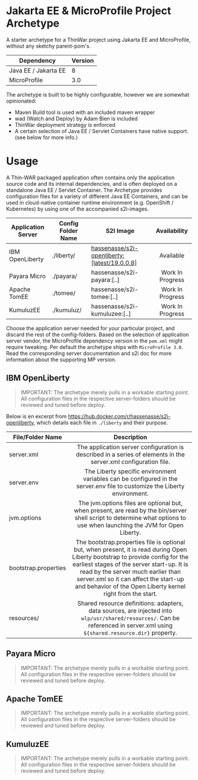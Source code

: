 # Jakarta EE & MicroProfile Project Archetype
A starter archetype for a ThinWar project using Jakarta EE and MicroProfile, without any sketchy parent-pom's. 

| Dependency           | Version |
|----------------------|---------|
| Java EE / Jakarta EE | 8       |
| MicroProfile         | 3.0     |

The archetype is built to be highly configurable, however we are somewhat opinionated:  
- Maven Build tool is used with an included maven wrapper
- wad (Watch and Deploy) by Adam Bien is included
- ThinWar deployment strategy is enforced
- A certain selection of Java EE / Servlet Containers have native support. (see below for more info.)

# Usage
A Thin-WAR packaged application often contains only the application source code and its internal dependencies, and is often deployed on a standalone Java EE / Servlet Container. The Archetype provides configuration files for a variety of different Java EE Containers, and can be used in cloud-native container runtime environment (e.g. OpenShift / Kubernetes) by using one of the accompanied s2i-images.

| Application Server | Config Folder Name | S2I Image                                    |   Availability   |
|--------------------|--------------------|----------------------------------------------|:----------------:|
| IBM OpenLiberty    | ./liberty/         | [hassenasse/s2i-openliberty:[latest/19.0.0.8]](https://hub.docker.com/r/hassenasse/s2i-openliberty) |     Available    |
| Payara Micro       | ./payara/          | hassenasse/s2i-payara:[..]                   | Work In Progress |
| Apache TomEE       | ./tomee/           | hassenasse/s2i-tomee:[..]                    | Work In Progress |
| KumuluzEE          | ./kumuluz/         | hassenasse/s2i-kumuluzee:[..]                | Work In Progress |

Choose the application server needed for your particular project, and discard the rest of the config-folders. Based on the selection of application server vendor, the MicroProfile dependency version in the `pom.xml` might require tweaking. Per default the archetype ships with `MicroProfile 3.0`. Read the corresponding server documentation and s2i doc for more information about the supporting MP version.

## IBM OpenLiberty
> IMPORTANT: The archetype merely pulls in a workable starting point. All configuration files in the respective server-folders should be reviewed and tuned before deploy.

Below is en excerpt from https://hub.docker.com/r/hassenasse/s2i-openliberty, which details each file in `./liberty` and their purpose.

| File/Folder Name     |                                                                                                                                                        Description                                                                                                                                                        |
| -------------------- | :-----------------------------------------------------------------------------------------------------------------------------------------------------------------------------------------------------------------------------------------------------------------------------------------------------------------------: |
| server.xml           |                                                                                                      The application server configuration is described in a series of elements in the server.xml configuration file.                                                                                                      |
| server.env           |                                                                                                 The Liberty specific environment variables can be configured in the server.env file to customize the Liberty environment.                                                                                                 |
| jvm.options          |                                                                          The jvm.options files are optional but, when present, are read by the bin/server shell script to determine what options to use when launching the JVM for Open Liberty.                                                                          |
| bootstrap.properties | The bootstrap.properties file is optional but, when present, it is read during Open Liberty bootstrap to provide config for the earliest stages of the server start-up. It is read by the server much earlier than server.xml so it can affect the start-up and behavior of the Open Liberty kernel right from the start. |
| resources/           |                                                                       Shared resource definitions: adapters, data sources, are injected into `wlp/usr/shared/resources/`. Can be referenced in server.xml using `${shared.resource.dir}` property.                                                                        |

## Payara Micro
> IMPORTANT: The archetype merely pulls in a workable starting point. All configuration files in the respective server-folders should be reviewed and tuned before deploy.

## Apache TomEE
> IMPORTANT: The archetype merely pulls in a workable starting point. All configuration files in the respective server-folders should be reviewed and tuned before deploy.

## KumuluzEE
> IMPORTANT: The archetype merely pulls in a workable starting point. All configuration files in the respective server-folders should be reviewed and tuned before deploy.
